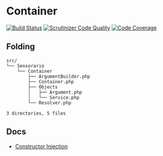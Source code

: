 # Container

[![Build Status](https://scrutinizer-ci.com/g/sensorario/container/badges/build.png?b=master)](https://scrutinizer-ci.com/g/sensorario/container/build-status/master)
[![Scrutinizer Code Quality](https://scrutinizer-ci.com/g/sensorario/container/badges/quality-score.png?b=master)](https://scrutinizer-ci.com/g/sensorario/container/?branch=master)
[![Code Coverage](https://scrutinizer-ci.com/g/sensorario/container/badges/coverage.png?b=master)](https://scrutinizer-ci.com/g/sensorario/container/?branch=master)

## Folding

```
src/
└── Sensorario
    └── Container
        ├── ArgumentBuilder.php
        ├── Container.php
        ├── Objects
        │   ├── Argument.php
        │   └── Service.php
        └── Resolver.php

3 directories, 5 files
```

## Docs

 - [Constructor Injection][1]

 [1]: doc/constructor-injection.md
